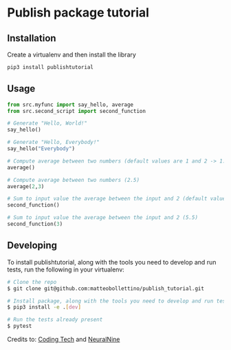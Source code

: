 # Publish package tutorial

## Installation
Create a virtualenv and then install the library
```bash
pip3 install publishtutorial
```

## Usage
```python
from src.myfunc import say_hello, average
from src.second_script import second_function

# Generate "Hello, World!"
say_hello()

# Generate "Hello, Everybody!"
say_hello("Everybody")

# Compute average between two numbers (default values are 1 and 2 -> 1.5)
average()

# Compute average between two numbers (2.5)
average(2,3)

# Sum to input value the average between the input and 2 (default value is 1 -> 1 + average(1,2) = 2.5)
second_function()

# Sum to input value the average between the input and 2 (5.5)
second_function(3)
```

## Developing
To install publishtutorial,
 along with the tools you need to develop and run tests,
 run the following in your virtualenv:
```bash
# Clone the repo
$ git clone git@github.com:matteobollettino/publish_tutorial.git

# Install package, along with the tools you need to develop and run tests
$ pip3 install -e .[dev]

# Run the tests already present
$ pytest
```


Credits to: [Coding Tech](https://www.youtube.com/watch?v=GIF3LaRqgXo&t=3s) and [NeuralNine](https://www.youtube.com/watch?v=tEFkHEKypLI&t=2s)